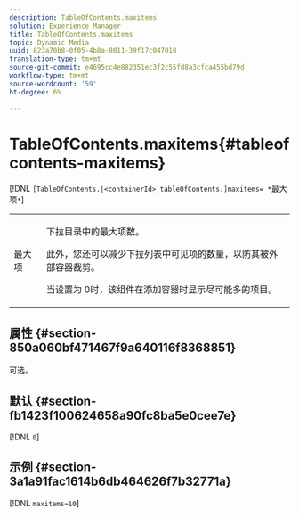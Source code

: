```yaml
---
description: TableOfContents.maxitems
solution: Experience Manager
title: TableOfContents.maxitems
topic: Dynamic Media
uuid: 823a70b8-0f05-4b8a-8011-39f17c047018
translation-type: tm+mt
source-git-commit: e4695cc4e882351ec3f2c55fd8a3cfca455bd79d
workflow-type: tm+mt
source-wordcount: '59'
ht-degree: 6%

---
```



# TableOfContents.maxitems{#tableofcontents-maxitems}

[!DNL `[TableOfContents.|<containerId>_tableOfContents.]maxitems= *`最大项`*`]

<table id="table_F9BC656721B04870AC628ACBC47E7200"> 
 <tbody> 
  <tr> 
   <td> <p> <span class="codeph"><span class="varname"> 最大项</span></span> </p> </td> 
   <td> <p>下拉目录中的最大项数。 </p> <p>此外，您还可以减少下拉列表中可见项的数量，以防其被外部容器裁剪。 </p> <p>当设置为<span class="codeph"> 0</span>时，该组件在添加容器时显示尽可能多的项目。 </p> </td> 
  </tr> 
 </tbody> 
</table>

## 属性 {#section-850a060bf471467f9a640116f8368851}

可选。

## 默认 {#section-fb1423f100624658a90fc8ba5e0cee7e}

[!DNL `0`]

## 示例 {#section-3a1a91fac1614b6db464626f7b32771a}

[!DNL `maxitems=10`]
